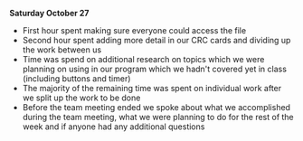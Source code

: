 **Saturday October 27**

* First hour spent making sure everyone could access the file
* Second hour spent adding more detail in our CRC cards and dividing up the work between us
* Time was spend on additional research on topics which we were planning on using in our program which we hadn't covered yet in class (including buttons and timer)
* The majority of the remaining time was spent on individual work after we split up the work to be done
* Before the team meeting ended we spoke about what we accomplished during the team meeting, what we were planning to do for the rest of the week and if anyone had any additional questions
